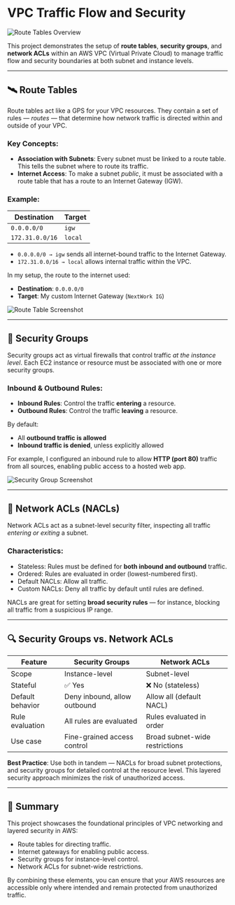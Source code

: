 # VPC Traffic Flow and Security

![Route Tables Overview](https://github.com/user-attachments/assets/60be7294-b166-4976-a469-aa8be26b2dbd)

This project demonstrates the setup of **route tables**, **security groups**, and **network ACLs** within an AWS VPC (Virtual Private Cloud) to manage traffic flow and security boundaries at both subnet and instance levels.

---

## 🛰️ Route Tables

Route tables act like a GPS for your VPC resources. They contain a set of rules — *routes* — that determine how network traffic is directed within and outside of your VPC.

### Key Concepts:

- **Association with Subnets**: Every subnet must be linked to a route table. This tells the subnet where to route its traffic.
- **Internet Access**: To make a subnet *public*, it must be associated with a route table that has a route to an Internet Gateway (IGW).

### Example:

| Destination      | Target |
|------------------|--------|
| `0.0.0.0/0`      | `igw`  |
| `172.31.0.0/16`  | `local`|

- `0.0.0.0/0 → igw` sends all internet-bound traffic to the Internet Gateway.
- `172.31.0.0/16 → local` allows internal traffic within the VPC.

In my setup, the route to the internet used:
- **Destination**: `0.0.0.0/0`
- **Target**: My custom Internet Gateway (`NextWork IG`)

![Route Table Screenshot](https://github.com/user-attachments/assets/9e938fb8-c532-4b24-915d-932b51762a84)

---

## 🔐 Security Groups

Security groups act as virtual firewalls that control traffic *at the instance level*. Each EC2 instance or resource must be associated with one or more security groups.

### Inbound & Outbound Rules:

- **Inbound Rules**: Control the traffic **entering** a resource.
- **Outbound Rules**: Control the traffic **leaving** a resource.

By default:
- All **outbound traffic is allowed**
- **Inbound traffic is denied**, unless explicitly allowed

For example, I configured an inbound rule to allow **HTTP (port 80)** traffic from all sources, enabling public access to a hosted web app.

![Security Group Screenshot](https://github.com/user-attachments/assets/e9d12193-62c6-44b4-8034-c870dc7df138)

---

## 🚦 Network ACLs (NACLs)

Network ACLs act as a subnet-level security filter, inspecting all traffic *entering or exiting* a subnet.

### Characteristics:

- Stateless: Rules must be defined for **both inbound and outbound** traffic.
- Ordered: Rules are evaluated in order (lowest-numbered first).
- Default NACLs: Allow all traffic.
- Custom NACLs: Deny all traffic by default until rules are defined.

NACLs are great for setting **broad security rules** — for instance, blocking all traffic from a suspicious IP range.

---

## 🔍 Security Groups vs. Network ACLs

| Feature                | Security Groups                | Network ACLs                  |
|------------------------|--------------------------------|-------------------------------|
| Scope                  | Instance-level                 | Subnet-level                  |
| Stateful               | ✅ Yes                         | ❌ No (stateless)             |
| Default behavior       | Deny inbound, allow outbound   | Allow all (default NACL)      |
| Rule evaluation        | All rules are evaluated        | Rules evaluated in order      |
| Use case               | Fine-grained access control    | Broad subnet-wide restrictions|

**Best Practice**: Use both in tandem — NACLs for broad subnet protections, and security groups for detailed control at the resource level. This layered security approach minimizes the risk of unauthorized access.

---

## 🧠 Summary

This project showcases the foundational principles of VPC networking and layered security in AWS:

- Route tables for directing traffic.
- Internet gateways for enabling public access.
- Security groups for instance-level control.
- Network ACLs for subnet-wide restrictions.

By combining these elements, you can ensure that your AWS resources are accessible only where intended and remain protected from unauthorized traffic.
